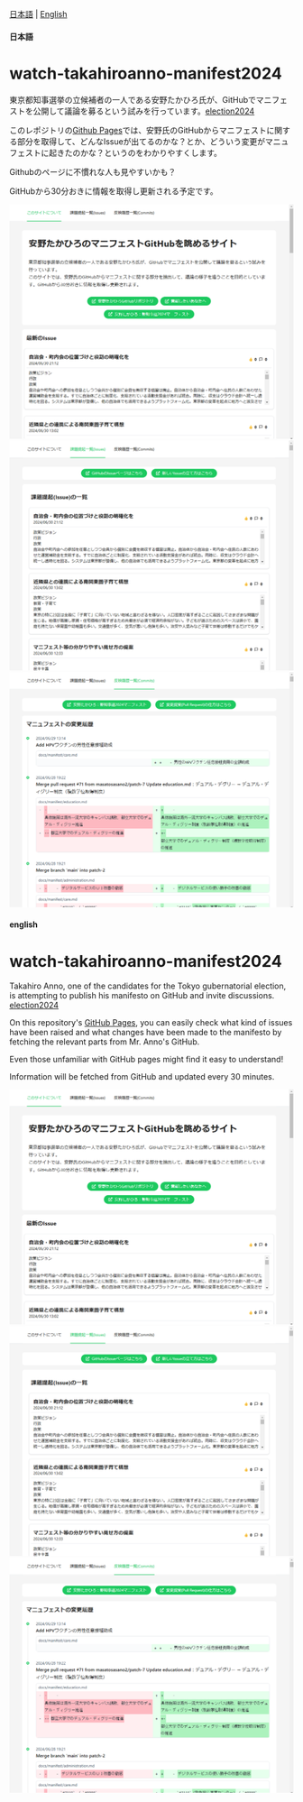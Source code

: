 [日本語](#日本語) | [English](#english)

#### 日本語

# watch-takahiroanno-manifest2024

東京都知事選挙の立候補者の一人である安野たかひろ氏が、GitHubでマニフェストを公開して議論を募るという試みを行っています。[election2024](https://github.com/takahiroanno2024/election2024)

このレポジトリの[Github Pages](https://opvelll.github.io/watch-takahiroanno-manifest2024/)では、安野氏のGitHubからマニフェストに関する部分を取得して、どんなIssueが出てるのかな？とか、どういう変更がマニュフェストに起きたのかな？というのをわかりやすくします。

Githubのページに不慣れな人も見やすいかも？

GitHubから30分おきに情報を取得し更新される予定です。

![スクリーンショット](<docs/スクリーンショット 2024-07-01 001357.png>)
![スクリーンショット](<docs/スクリーンショット 2024-07-01 001422.png>)
![スクリーンショット](<docs/スクリーンショット 2024-07-01 001453.png>)



#### english

# watch-takahiroanno-manifest2024

Takahiro Anno, one of the candidates for the Tokyo gubernatorial election, is attempting to publish his manifesto on GitHub and invite discussions. [election2024](https://github.com/takahiroanno2024/election2024)

On this repository's [GitHub Pages](https://opvelll.github.io/watch-takahiroanno-manifest2024/), you can easily check what kind of issues have been raised and what changes have been made to the manifesto by fetching the relevant parts from Mr. Anno's GitHub.

Even those unfamiliar with GitHub pages might find it easy to understand!

Information will be fetched from GitHub and updated every 30 minutes.

![スクリーンショット](<docs/スクリーンショット 2024-07-01 001357.png>)
![スクリーンショット](<docs/スクリーンショット 2024-07-01 001422.png>)
![スクリーンショット](<docs/スクリーンショット 2024-07-01 001453.png>)

